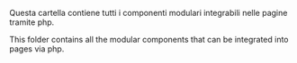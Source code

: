 Questa cartella contiene tutti i componenti modulari integrabili nelle pagine tramite php.

This folder contains all the modular components that can be integrated into pages via php.
